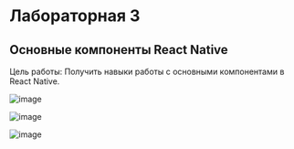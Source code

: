# Лабораторная 3

## Основные компоненты React Native

Цель работы: Получить навыки работы с основными компонентами в React Native.

![image](https://github.com/user-attachments/assets/3a3c125e-e59f-4374-b45d-d2711f9c6b0a)

![image](https://github.com/user-attachments/assets/fcb08cee-d4ea-47b8-b879-51c3a294ae73)

![image](https://github.com/user-attachments/assets/e00040c2-cccd-40d8-bd2d-87cd5c838910)
